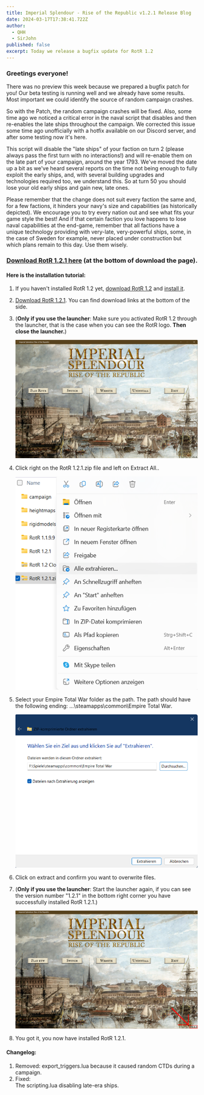 ```yaml
---
title: Imperial Splendour - Rise of the Republic v1.2.1 Release Blog
date: 2024-03-17T17:38:41.722Z
author:
  - QHH
  - SirJohn
published: false
excerpt: Today we release a bugfix update for RotR 1.2
---
```

### Greetings everyone!

There was no preview this week because we prepared a bugfix patch for you! Our beta testing is running well and we already have some results. Most important we could identify the source of random campaign crashes.

So with the Patch, the random campaign crashes will be fixed. Also, some time ago we noticed a critical error in the naval script that disables and then re-enables the late ships throughout the campaign. We corrected this issue some time ago unofficially with a hotfix available on our Discord server, and after some testing now it's here.

This script will disable the "late ships" of your faction on turn 2 (please always pass the first turn with no interactions!) and will re-enable them on the late part of your campaign, around the year 1793. We've moved the date up a bit as we've heard several reports on the time not being enough to fully exploit the early ships, and, with several building upgrades and technologies required too, we understand this. So at turn 50 you should lose your old early ships and gain new, late ones.

Please remember that the change does not suit every faction the same and, for a few factions, it hinders your navy's size and capabilities (as historically depicted). We encourage you to try every nation out and see what fits your game style the best! And if that certain faction you love happens to lose naval capabilities at the end-game, remember that all factions have a unique technology providing with very-late, very-powerful ships, some, in the case of Sweden for example, never placed under construction but which plans remain to this day. Use them wisely.

<center>

### [Download RotR 1.2.1 here](https://imperialsplendour.com/download) (at the bottom of download the page).

</center>

#### Here is the installation tutorial:

1. If you haven't installed RotR 1.2 yet, [download RotR 1.2](https://imperialsplendour.com/download) and [install it](https://imperialsplendour.com/blog/2022-08-01-rotr-12-installation-tutorial). 
2. [Download RotR 1.2.1](https://imperialsplendour.com/download). You can find download links at the bottom of the side.
3. (**Only if you use the launcher**: Make sure you activated RotR 1.2 through the launcher, that is the case when you can see the RotR logo. **Then close the launcher.**)

   ![](../_img/launcher-1.png)
4. Click right on the RotR 1.2.1.zip file and left on Extract All..

   ![](../_img/new-tuto-2.png)
5. Select your Empire Total War folder as the path. The path should have the following ending: ...\steamapps\common\Empire Total War.

   ![](../_img/new-tuto-3.png)
6. Click on extract and confirm you want to overwrite files.
7. (**Only if you use the launcher**: Start the launcher again, if you can see the version number "1.2.1" in the bottom right corner you have successfully installed RotR 1.2.1.)

   ![](../_img/new-launcher-final.png)
8. You got it, you now have installed RotR 1.2.1.

#### Changelog:

1. Removed:
   export_triggers.lua because it caused random CTDs during a campaign.
2. Fixed:\
   The scripting.lua disabling late-era ships.